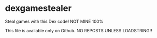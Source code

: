 # dexgamestealer
Steal games with this Dex code! NOT MINE 100%

This file is avaliable only on Github. NO REPOSTS UNLESS LOADSTRING!!
